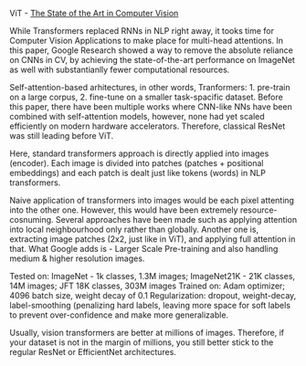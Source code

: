 ViT - [The State of the Art in Computer Vision](https://arxiv.org/abs/2010.11929)

While Transformers replaced RNNs in NLP right away, it tooks time for Computer Vision Applications to make place for multi-head attentions. In this paper, Google Research showed a way to remove the absolute reliance on CNNs in CV, by achieving the state-of-the-art performance on ImageNet as well with substantianlly fewer computational resources. 

Self-attention-based arhitectures, in other words, Tranformers: 1. pre-train on a large corpus, 2. fine-tune on a smaller task-spacific dataset.
Before this paper, there have been multiple works where CNN-like NNs have been combined with self-attention models, however, none had yet scaled efficiently on modern hardware accelerators. Therefore, classical ResNet was still leading before ViT.

Here, standard transformers approach is directly applied into images (encoder). Each image is divided into patches (patches + positional embeddings) and each patch is dealt just like tokens (words) in NLP transformers. 

Naive application of transformers into images would be each pixel attenting into the other one. However, this would have been extremely resource-cosnuming. Several approaches have been made such as applying attention into local neighbourhood only rather than globally. Another one is, extracting image patches (2x2, just like in ViT), and applying full attention in that. What Google adds is - Larger Scale Pre-training and also handling medium & higher resolution images.  

Tested on: ImageNet - 1k classes, 1.3M images; ImageNet21K - 21K classes, 14M images; JFT 18K classes, 303M images
Trained on: Adam optimizer; 4096 batch size, weight decay of 0.1
Regularization: dropout, weight-decay, label-smoothing (penalizing hard labels, leaving more space for soft labels to prevent over-confidence and make more generalizable.

Usually, vision transformers are better at millions of images. Therefore, if your dataset is not in the margin of millions, you still better stick to the regular ResNet or EfficientNet architectures.

